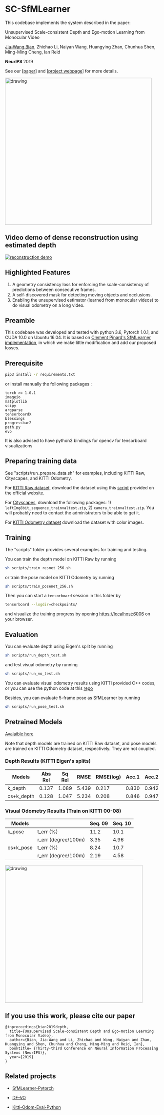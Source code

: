 # SC-SfMLearner

This codebase implements the system described in the paper:

Unsupervised Scale-consistent Depth and Ego-motion Learning from Monocular Video

[Jia-Wang Bian](https://jwbian.net/), Zhichao Li, Naiyan Wang, Huangying Zhan, Chunhua Shen, Ming-Ming Cheng, Ian Reid

**NeurIPS** 2019 


See our [[paper](http://papers.nips.cc/paper/8299-unsupervised-scale-consistent-depth-and-ego-motion-learning-from-monocular-video)] and [[project webpage](https://jwbian.net/sc-sfmlearner/)] for more details. 

<img src="misc/mask.png" alt="drawing" width="480"/>

## Video demo of dense reconstruction using estimated depth

[![reconstruction demo](https://jwbian.net/Data/reconstruction.png)](https://www.youtube.com/watch?v=i4wZr79_pD8)



## Highlighted Features
  1. A geometry consistency loss for enforcing the scale-consistency of predictions between consecutive frames.
  2. A self-discovered mask for detecting moving objects and occlusions.
  3. Enabling the unsupervised estimator (learned from monocular videos) to do visual odometry on a long video.



## Preamble
This codebase was developed and tested with python 3.6, Pytorch 1.0.1, and CUDA 10.0 on Ubuntu 16.04.
It is based on [Clement Pinard's SfMLearner implementation](https://github.com/ClementPinard/SfmLearner-Pytorch),
in which we make little modification and add our proposed losses.



## Prerequisite

```bash
pip3 install -r requirements.txt
```

or install manually the following packages :

```
torch >= 1.0.1
imageio
matplotlib
scipy
argparse
tensorboardX
blessings
progressbar2
path.py
evo
```

It is also advised to have python3 bindings for opencv for tensorboard visualizations


## Preparing training data

See "scripts/run_prepare_data.sh" for examples, including KITTI Raw, Cityscapes, and KITTI Odometry.

For [KITTI Raw dataset](http://www.cvlibs.net/datasets/kitti/raw_data.php), download the dataset using this [script](http://www.cvlibs.net/download.php?file=raw_data_downloader.zip) provided on the official website.

For [Cityscapes](https://www.cityscapes-dataset.com/), download the following packages: 1) `leftImg8bit_sequence_trainvaltest.zip`, 2) `camera_trainvaltest.zip`. You will probably need to contact the administrators to be able to get it. 

For [KITTI Odometry dataset](http://www.cvlibs.net/datasets/kitti/eval_odometry.php) download the dataset with color images.



## Training

The "scripts" folder provides several examples for training and testing.

You can train the depth model on KITTI Raw by running
```bash
sh scripts/train_resnet_256.sh
```
or train the pose model on KITTI Odometry by running
```bash
sh scripts/train_posenet_256.sh
```
Then you can start a `tensorboard` session in this folder by
```bash
tensorboard --logdir=checkpoints/
```
and visualize the training progress by opening [https://localhost:6006](https://localhost:6006) on your browser. 



## Evaluation

You can evaluate depth using Eigen's split by running
```bash
sh scripts/run_depth_test.sh
```
and test visual odometry by running
```bash
sh scripts/run_vo_test.sh
```
You can evaluate visual odometry results using KITTI provided C++ codes, or you can use the python code at this [repo](https://github.com/Huangying-Zhan/kitti_odom_eval)

Besides, you can evaluate 5-frame pose as SfMLearner by running
```bash
sh scripts/run_pose_test.sh
```


## Pretrained Models

[Avalaible here](https://1drv.ms/u/s!AiV6XqkxJHE2g2LA8enHaQQOg0jZ?e=FNbH3c)

Note that depth models are trained on KITTI Raw dataset, and pose models are trained on KITTI Odometry dataset, respectively.
They are not coupled.


### Depth Results (KITTI Eigen's splits)

|   Models   | Abs Rel | Sq Rel | RMSE  | RMSE(log) | Acc.1 | Acc.2 | Acc.3 |
|------------|---------|--------|-------|-----------|-------|-------|-------|
| k_depth    | 0.137   | 1.089  | 5.439 | 0.217     | 0.830 | 0.942 | 0.975 |
| cs+k_depth | 0.128   | 1.047  | 5.234 | 0.208     | 0.846 | 0.947 | 0.976 |

### Visual Odometry Results (Train on KITTI 00-08)

|   Models   |                     | Seq. 09 | Seq. 10 |
|------------|---------------------|---------|---------|
|   k_pose   |t_err (%)            | 11.2    | 10.1    |
|            |r_err (degree/100m)  | 3.35    | 4.96    | 
|  cs+k_pose |t_err (%)            | 8.24    | 10.7    |
|            |r_err (degree/100m)  | 2.19    | 4.58    | 

<img src="misc/vo.png" alt="drawing" width="450"/>


 ## If you use this work, please cite our paper
 
    @inproceedings{bian2019depth,
      title={Unsupervised Scale-consistent Depth and Ego-motion Learning from Monocular Video},
      author={Bian, Jia-Wang and Li, Zhichao and Wang, Naiyan and Zhan, Huangying and Shen, Chunhua and Cheng, Ming-Ming and Reid, Ian},
      booktitle= {Thirty-third Conference on Neural Information Processing Systems (NeurIPS)},
      year={2019}
    }

    
 ## Related projects
 
 * [SfMLearner-Pytorch](https://github.com/ClementPinard/SfmLearner-Pytorch)
 
 * [DF-VO](https://github.com/Huangying-Zhan/DF-VO)
 
 * [Kitti-Odom-Eval-Python](https://github.com/Huangying-Zhan/kitti-odom-eval)



